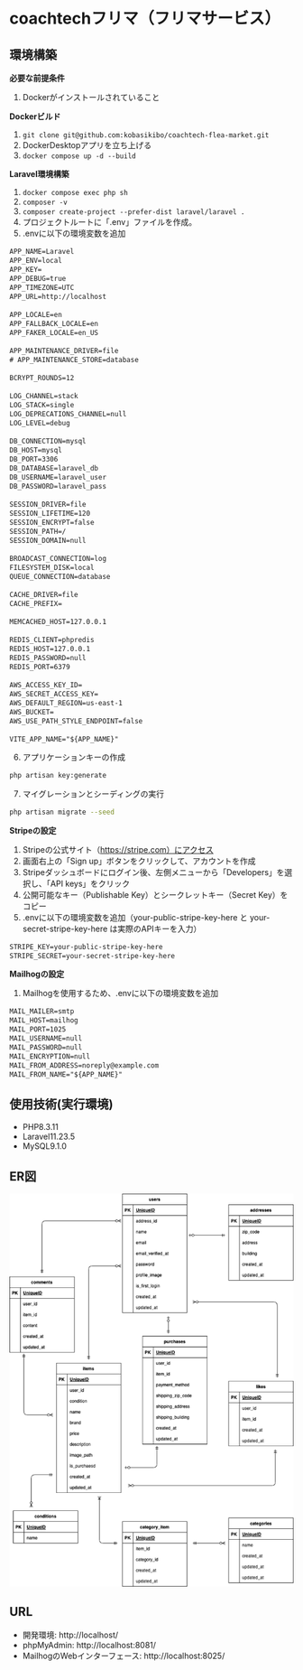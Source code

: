 # coachtechフリマ（フリマサービス）

## 環境構築

**必要な前提条件**
1. Dockerがインストールされていること

**Dockerビルド**
1. `git clone git@github.com:kobasikibo/coachtech-flea-market.git`
2. DockerDesktopアプリを立ち上げる
3. `docker compose up -d --build`

**Laravel環境構築**
1. `docker compose exec php sh`
2. `composer -v`
3. `composer create-project --prefer-dist laravel/laravel .`
4. プロジェクトルートに「.env」ファイルを作成。
5. .envに以下の環境変数を追加
``` text
APP_NAME=Laravel
APP_ENV=local
APP_KEY=
APP_DEBUG=true
APP_TIMEZONE=UTC
APP_URL=http://localhost

APP_LOCALE=en
APP_FALLBACK_LOCALE=en
APP_FAKER_LOCALE=en_US

APP_MAINTENANCE_DRIVER=file
# APP_MAINTENANCE_STORE=database

BCRYPT_ROUNDS=12

LOG_CHANNEL=stack
LOG_STACK=single
LOG_DEPRECATIONS_CHANNEL=null
LOG_LEVEL=debug

DB_CONNECTION=mysql
DB_HOST=mysql
DB_PORT=3306
DB_DATABASE=laravel_db
DB_USERNAME=laravel_user
DB_PASSWORD=laravel_pass

SESSION_DRIVER=file
SESSION_LIFETIME=120
SESSION_ENCRYPT=false
SESSION_PATH=/
SESSION_DOMAIN=null

BROADCAST_CONNECTION=log
FILESYSTEM_DISK=local
QUEUE_CONNECTION=database

CACHE_DRIVER=file
CACHE_PREFIX=

MEMCACHED_HOST=127.0.0.1

REDIS_CLIENT=phpredis
REDIS_HOST=127.0.0.1
REDIS_PASSWORD=null
REDIS_PORT=6379

AWS_ACCESS_KEY_ID=
AWS_SECRET_ACCESS_KEY=
AWS_DEFAULT_REGION=us-east-1
AWS_BUCKET=
AWS_USE_PATH_STYLE_ENDPOINT=false

VITE_APP_NAME="${APP_NAME}"
```
6. アプリケーションキーの作成
``` sh
php artisan key:generate
```
7. マイグレーションとシーディングの実行
``` sh
php artisan migrate --seed
```

**Stripeの設定**
1. Stripeの公式サイト（https://stripe.com）にアクセス
2. 画面右上の「Sign up」ボタンをクリックして、アカウントを作成
3. Stripeダッシュボードにログイン後、左側メニューから「Developers」を選択し、「API keys」をクリック
4. 公開可能なキー（Publishable Key）とシークレットキー（Secret Key）をコピー
5. .envに以下の環境変数を追加（your-public-stripe-key-here と your-secret-stripe-key-here は実際のAPIキーを入力）
``` text
STRIPE_KEY=your-public-stripe-key-here
STRIPE_SECRET=your-secret-stripe-key-here
```

**Mailhogの設定**
1. Mailhogを使用するため、.envに以下の環境変数を追加
``` text
MAIL_MAILER=smtp
MAIL_HOST=mailhog
MAIL_PORT=1025
MAIL_USERNAME=null
MAIL_PASSWORD=null
MAIL_ENCRYPTION=null
MAIL_FROM_ADDRESS=noreply@example.com
MAIL_FROM_NAME="${APP_NAME}"
```

## 使用技術(実行環境)
- PHP8.3.11
- Laravel11.23.5
- MySQL9.1.0

## ER図
![ER](src/database/diagrams/er_diagram.png)

## URL
- 開発環境: http://localhost/
- phpMyAdmin: http://localhost:8081/
- MailhogのWebインターフェース: http://localhost:8025/
